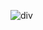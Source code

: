 ![div](https://user-images.githubusercontent.com/88919177/141843189-9e4fd61d-e755-4e24-a679-05d10d466725.PNG)
